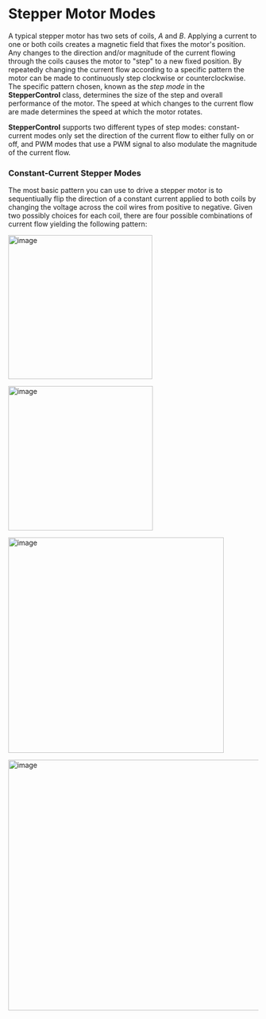 # Stepper Motor Modes

A typical stepper motor has two sets of coils, *A* and *B*.  Applying a current to one or both coils creates a magnetic field that fixes the motor's position.  Any changes to the direction and/or magnitude of the current flowing through the coils causes the motor to "step" to a new fixed position.  By repeatedly changing the current flow according to a specific pattern the motor can be made to continuously step clockwise or counterclockwise.  The specific pattern chosen, known as the *step mode* in the **StepperControl** class, determines the size of the step and overall performance of the motor.  The speed at which changes to the current flow are made determines the speed at which the motor rotates.

**StepperControl** supports two different types of step modes: constant-current modes only set the direction of the current flow to either fully on or off, and PWM modes that use a PWM signal to also modulate the magnitude of the current flow.

### Constant-Current Stepper Modes

The most basic pattern you can use to drive a stepper motor is to sequentiually flip the direction of a constant current applied to both coils by changing the voltage across the coil wires from positive to negative.  Given two possibly choices for each coil, there are four possible combinations of current flow yielding the following pattern:

<img width="290" alt="image" src="https://github.com/HomeSpan/HomeSpan/assets/68477936/8bea7031-7325-4ded-8ebd-5554d8f1e13d"><br>
				
<img width="291" alt="image" src="https://github.com/HomeSpan/HomeSpan/assets/68477936/cbf2fea5-072e-4fef-9231-504bb483b0c0"><br>
						
<img width="434" alt="image" src="https://github.com/HomeSpan/HomeSpan/assets/68477936/ec317c77-fbd9-4641-9d50-d822b477c9ec"><br>

<img width="505" alt="image" src="https://github.com/HomeSpan/HomeSpan/assets/68477936/75a6176b-b5b4-4b85-a394-a4d6e1f9bf3d"><br>
